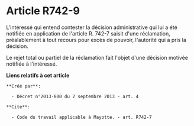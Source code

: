 # Article R742-9

L'intéressé qui entend contester la décision administrative qui lui a été notifiée en application de l'article R. 742-7
saisit d'une réclamation, préalablement à tout recours pour excès de pouvoir, l'autorité qui a pris la décision. 

Le rejet total ou partiel de la réclamation fait l'objet d'une décision motivée notifiée à l'intéressé.

**Liens relatifs à cet article**

	**Créé par**:

	  - Décret n°2013-800 du 2 septembre 2013 - art. 4

	**Cite**:

	  - Code du travail applicable à Mayotte. - art. R742-7
